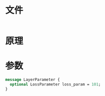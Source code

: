 # 文件
```
```

# 原理

# 参数
```protobuf
message LayerParameter {
  optional LossParameter loss_param = 101;
}

```